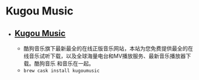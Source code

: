 # Kugou Music
- [Kugou Music](https://www.kugou.com/)
  -  
  - 酷狗音乐旗下最新最全的在线正版音乐网站，本站为您免费提供最全的在线音乐试听下载，以及全球海量电台和MV播放服务、最新音乐播放器下载。酷狗音乐 和音乐在一起。
  - `brew cask install kugoumusic`
